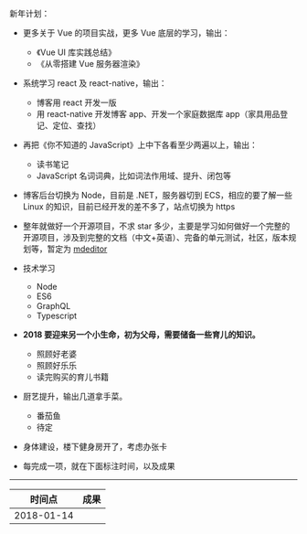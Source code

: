 新年计划：

- 更多关于 Vue 的项目实战，更多 Vue 底层的学习，输出：
   -  《Vue UI 库实践总结》
   -  《从零搭建 Vue 服务器渲染》
   
- 系统学习 react 及 react-native，输出：
    -  博客用 react 开发一版
    -  用 react-native 开发博客 app、开发一个家庭数据库 app（家具用品登记、定位、查找）
    
-  再把《你不知道的 JavaScript》上中下各看至少两遍以上，输出：
    - 读书笔记
    - JavaScript 名词词典，比如词法作用域、提升、闭包等
    
- 博客后台切换为 Node，目前是 .NET，服务器切到 ECS，相应的要了解一些 Linux 的知识，目前已经开发的差不多了，站点切换为 https

- 整年就做好一个开源项目，不求 star 多少，主要是学习如何做好一个完整的开源项目，涉及到完整的文档（中文+英语）、完备的单元测试，社区，版本规划等，暂定为 [mdeditor](https://github.com/qinshenxue/mdeditor)

- 技术学习
   - Node
   - ES6
   - GraphQL
   - Typescript
   
- **2018 要迎来另一个小生命，初为父母，需要储备一些育儿的知识。**
  - 照顾好老婆 
  - 照顾好乐乐
  - 读完购买的育儿书籍
  
- 厨艺提升，输出几道拿手菜。
  -  番茄鱼
  -  待定
  
- 身体建设，楼下健身房开了，考虑办张卡

- 每完成一项，就在下面标注时间，以及成果

-----
| 时间点 | 成果 |
|:---:| :-- |
|2018-01-14|  |
